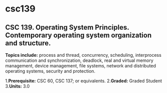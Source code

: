 # csc139 #

## CSC 139. Operating System Principles. Contemporary operating system organization and structure.
__Topics include:__ process and thread, concurrency, scheduling, interprocess communication and synchronization, deadlock, real and virtual memory management, device management, file systems, network and distributed operating systems, security and protection. 

1.**Prerequisite:** CSC 60, CSC 137; or equivalents. 
2.**Graded:** Graded Student
3.**Units:** 3.0
